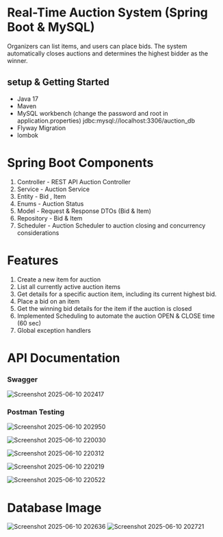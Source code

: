 # Real-Time Auction System (Spring Boot & MySQL)
 Organizers can list items, and users can place bids. The system automatically closes auctions and determines the highest bidder as the winner.

## setup & Getting Started
- Java 17
- Maven
- MySQL workbench (change the password and root in application.properties) jdbc:mysql://localhost:3306/auction_db
- Flyway Migration
- lombok

# Spring Boot Components
1. Controller - REST API Auction Controller
2. Service - Auction Service
3. Entity - Bid , Item
4. Enums - Auction Status
5. Model - Request & Response DTOs (Bid & Item)
6. Repository - Bid & Item
7. Scheduler - Auction Scheduler to auction closing and concurrency considerations   

# Features
1. Create a new item for auction
2. List all currently active auction items
3. Get details for a specific auction item, including its current highest bid.
4. Place a bid on an item
5. Get the winning bid details for the item if the auction is closed
6. Implemented Scheduling to automate the auction OPEN & CLOSE time (60 sec)
7. Global exception handlers

# API Documentation
### Swagger
![Screenshot 2025-06-10 202417](https://github.com/user-attachments/assets/8ad162ad-2539-4af5-9cec-4538c2e51bf6)

### Postman Testing

![Screenshot 2025-06-10 202950](https://github.com/user-attachments/assets/9f1d77e2-c57e-470d-8035-7920cda13b4a)

![Screenshot 2025-06-10 220030](https://github.com/user-attachments/assets/68fff39f-bf22-4297-bf8a-a3c8899ae4ce)

![Screenshot 2025-06-10 220312](https://github.com/user-attachments/assets/2f898ff9-b4a5-4320-ba56-f483e409490b)

![Screenshot 2025-06-10 220219](https://github.com/user-attachments/assets/22193a6d-22f7-4daa-a47f-17ee93a3354f)

![Screenshot 2025-06-10 220522](https://github.com/user-attachments/assets/9a8f97e9-8ae9-442d-9d17-47cfd8f59392)


# Database Image

![Screenshot 2025-06-10 202636](https://github.com/user-attachments/assets/3e83593f-d97f-46d4-b595-bedc7b61cbbd)
![Screenshot 2025-06-10 202721](https://github.com/user-attachments/assets/61a9ff48-276e-4b7d-ad84-5ea084089ad6)

